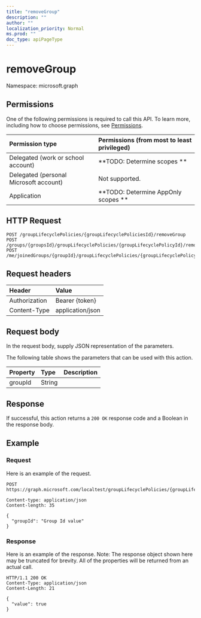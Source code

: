 ```yaml
---
title: "removeGroup"
description: ""
author: ""
localization_priority: Normal
ms.prod: ""
doc_type: apiPageType
---
```


# removeGroup

Namespace: microsoft.graph



## Permissions
One of the following permissions is required to call this API. To learn more, including how to choose permissions, see [Permissions](/concepts/permissions-reference.md).

|Permission type|Permissions (from most to least privileged)|
|:---|:---|
|Delegated (work or school account)|**TODO: Determine scopes **|
|Delegated (personal Microsoft account)|Not supported.|
|Application|**TODO: Determine AppOnly scopes **|

## HTTP Request
<!-- {
  "blockType": "ignored"
}
-->
``` http
POST /groupLifecyclePolicies/{groupLifecyclePoliciesId}/removeGroup
POST /groups/{groupsId}/groupLifecyclePolicies/{groupLifecyclePolicyId}/removeGroup
POST /me/joinedGroups/{groupId}/groupLifecyclePolicies/{groupLifecyclePolicyId}/removeGroup
```

## Request headers
|Header|Value|
|:---|:---|
|Authorization|Bearer {token}|
|Content-Type|application/json|

## Request body
In the request body, supply JSON representation of the parameters.

The following table shows the parameters that can be used with this action.

|Property|Type|Description|
|:---|:---|:---|
|groupId|String||



## Response
If successful, this action returns a `200 OK` response code and a Boolean in the response body.

## Example

### Request
Here is an example of the request.
<!-- {
  "blockType": "request",
  "name": "grouplifecyclepolicy_removegroup"
}
-->
``` http
POST https://graph.microsoft.com/localtest/groupLifecyclePolicies/{groupLifecyclePoliciesId}/removeGroup

Content-type: application/json
Content-length: 35

{
  "groupId": "Group Id value"
}
```

### Response
Here is an example of the response. Note: The response object shown here may be truncated for brevity. All of the properties will be returned from an actual call.
<!-- {
  "blockType": "response",
  "truncated": true,
  "@odata.type": "edm.boolean"
}
-->
``` http
HTTP/1.1 200 OK
Content-Type: application/json
Content-Length: 21

{
  "value": true
}
```

